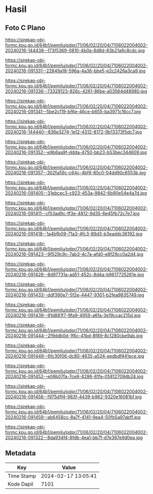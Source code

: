 # Hasil

## Foto C Plano

https://sirekap-obj-formc.kpu.go.id/64b1/pemilu/pdpr/71/06/02/20/04/7106022004002-20240216-144438--f73f5369-0810-4b0a-8d8d-83b21a6c8cdc.jpg

https://sirekap-obj-formc.kpu.go.id/64b1/pemilu/pdpr/71/06/02/20/04/7106022004002-20240216-091331--22849a18-596a-4a36-bbe5-e2c2426a3ca9.jpg

https://sirekap-obj-formc.kpu.go.id/64b1/pemilu/pdpr/71/06/02/20/04/7106022004002-20240216-091336--73329123-826c-4261-86be-a03564d48980.jpg

https://sirekap-obj-formc.kpu.go.id/64b1/pemilu/pdpr/71/06/02/20/04/7106022004002-20240216-091341--5be2c119-bf6e-46ce-b655-ba3971c16cc7.jpg

https://sirekap-obj-formc.kpu.go.id/64b1/pemilu/pdpr/71/06/02/20/04/7106022004002-20240216-144440--836e3274-1e12-4312-8172-9b13373f5dc7.jpg

https://sirekap-obj-formc.kpu.go.id/64b1/pemilu/pdpr/71/06/02/20/04/7106022004002-20240216-091352--e9b6aa9f-ddda-4750-bb23-b53bec344609.jpg

https://sirekap-obj-formc.kpu.go.id/64b1/pemilu/pdpr/71/06/02/20/04/7106022004002-20240216-091357--302fa59c-c64c-4bf6-85c0-04dd90c6553b.jpg

https://sirekap-obj-formc.kpu.go.id/64b1/pemilu/pdpr/71/06/02/20/04/7106022004002-20240216-091405--31ebcec3-c923-453a-9842-6b90e54e4a7d.jpg

https://sirekap-obj-formc.kpu.go.id/64b1/pemilu/pdpr/71/06/02/20/04/7106022004002-20240216-091411--cf53ad9c-ff3e-4812-9d35-6e45fb72c7e7.jpg

https://sirekap-obj-formc.kpu.go.id/64b1/pemilu/pdpr/71/06/02/20/04/7106022004002-20240216-091418--1a4bfb09-71a3-4fc3-89d3-b3eaddc36192.jpg

https://sirekap-obj-formc.kpu.go.id/64b1/pemilu/pdpr/71/06/02/20/04/7106022004002-20240216-091423--9f529c9c-7ab3-4c7a-afd0-e8f29cc0a2d4.jpg

https://sirekap-obj-formc.kpu.go.id/64b1/pemilu/pdpr/71/06/02/20/04/7106022004002-20240216-091426--8d97731a-ad51-452c-8d4a-b9617725261e.jpg

https://sirekap-obj-formc.kpu.go.id/64b1/pemilu/pdpr/71/06/02/20/04/7106022004002-20240216-091433--ddf390e7-5f2e-4447-9301-b2fea9835749.jpg

https://sirekap-obj-formc.kpu.go.id/64b1/pemilu/pdpr/71/06/02/20/04/7106022004002-20240216-091439--91d881f7-9fa9-4959-a6fa-3e19ccac215d.jpg

https://sirekap-obj-formc.kpu.go.id/64b1/pemilu/pdpr/71/06/02/20/04/7106022004002-20240216-091444--2f9ddb0d-1f6c-41bd-8f89-8c1280cbe9ab.jpg

https://sirekap-obj-formc.kpu.go.id/64b1/pemilu/pdpr/71/06/02/20/04/7106022004002-20240216-091449--6fc30f06-dc80-4635-a524-eedbdf441ece.jpg

https://sirekap-obj-formc.kpu.go.id/64b1/pemilu/pdpr/71/06/02/20/04/7106022004002-20240216-091452--e06b07fa-7ce8-4286-81fa-05812709db24.jpg

https://sirekap-obj-formc.kpu.go.id/64b1/pemilu/pdpr/71/06/02/20/04/7106022004002-20240216-091456--f975d1f4-983f-4439-b962-9320e16081bf.jpg

https://sirekap-obj-formc.kpu.go.id/64b1/pemilu/pdpr/71/06/02/20/04/7106022004002-20240216-091459--ab6458cc-8a7f-4141-9ea4-50fb5a97abff.jpg

https://sirekap-obj-formc.kpu.go.id/64b1/pemilu/pdpr/71/06/02/20/04/7106022004002-20240216-091322--8da934f4-8fdb-4ea1-bb7f-d7e367e9d0ea.jpg


## Metadata

| Key        | Value               |
| ---------- | ------------------- |
| Time Stamp | 2024-02-17 13:05:41 |
| Kode Dapil | 7101                |



